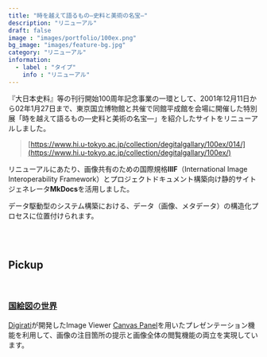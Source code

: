 ```yaml
---
title: "時を越えて語るもの―史料と美術の名宝―"
description: "リニューアル"
draft: false
image : "images/portfolio/100ex.png"
bg_image: "images/feature-bg.jpg"
category: "リニューアル"
information:
  - label : "タイプ"
    info : "リニューアル"
---
```


『大日本史料』等の刊行開始100周年記念事業の一環として、2001年12月11日から02年1月27日まで、東京国立博物館と共催で同館平成館を会場に開催した特別展「時を越えて語るもの―史料と美術の名宝―」を紹介したサイトをリニューアルしました。

> [https://www.hi.u-tokyo.ac.jp/collection/degitalgallary/100ex/014/](https://www.hi.u-tokyo.ac.jp/collection/degitalgallary/100ex/)

リニューアルにあたり、画像共有のための国際規格**IIIF**（International Image Interoperability Framework）とプロジェクトドキュメント構築向け静的サイトジェネレータ**MkDocs**を活用しました。

データ駆動型のシステム構築における、データ（画像、メタデータ）の構造化プロセスに位置付けられます。

<br/>
<br/>

## Pickup

<br/>

### [国絵図の世界](https://www.hi.u-tokyo.ac.jp/collection/degitalgallary/100ex/014/)

[Digirati](https://digirati.com/)が開発したImage Viewer [Canvas Panel](https://cultural-heritage.digirati.com/building-blocks/canvas-panel/)を用いたプレゼンテーション機能を利用して、画像の注目箇所の提示と画像全体の閲覧機能の両立を実現しています。

